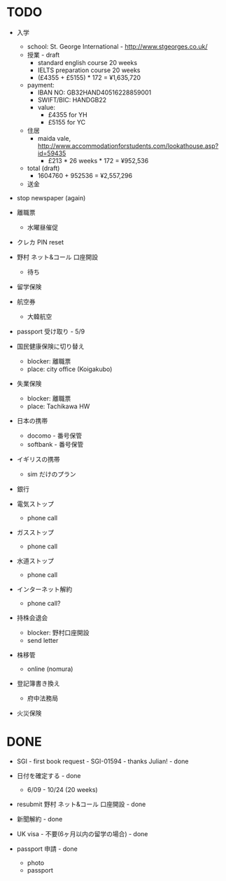 # TODO

- 入学
  - school: St. George International - http://www.stgeorges.co.uk/
  - 授業 - draft
      - standard english course 20 weeks
      - IELTS preparation course 20 weeks
      - (£4355 + £5155) * 172 = ¥1,635,720
  - payment:
    - IBAN NO: GB32HAND40516228859001
    - SWIFT/BIC: HANDGB22
    - value:
      - £4355 for YH
      - £5155 for YC
  - 住居
    - maida vale, http://www.accommodationforstudents.com/lookathouse.asp?id=59435
      - £213 * 26 weeks * 172 = ¥952,536
  - total (draft)
    - 1604760 + 952536 = ¥2,557,296
  - 送金

- stop newspaper (again)

- 離職票
  - 水曜昼催促

- クレカ PIN reset

- 野村 ネット&コール 口座開設
  - 待ち

- 留学保険

- 航空券
  - 大韓航空

- passport 受け取り - 5/9

- 国民健康保険に切り替え
  - blocker: 離職票
  - place: city office (Koigakubo)

- 失業保険
  - blocker: 離職票
  - place: Tachikawa HW

- 日本の携帯
  - docomo - 番号保管
  - softbank - 番号保管

- イギリスの携帯
  - sim だけのプラン

- 銀行

- 電気ストップ
  - phone call

- ガスストップ
  - phone call

- 水道ストップ
  - phone call

- インターネット解約
  - phone call?

- 持株会退会
  - blocker: 野村口座開設
  - send letter

- 株移管
  - online (nomura)

- 登記簿書き換え
  - 府中法務局

- 火災保険


# DONE

- SGI - first book request - SGI-01594 - thanks Julian! - done
- 日付を確定する - done
  - 6/09 - 10/24 (20 weeks)

- resubmit 野村 ネット&コール 口座開設 - done

- 新聞解約 - done

- UK visa - 不要(6ヶ月以内の留学の場合) - done

- passport 申請 - done
  - photo
  - passport
